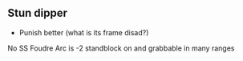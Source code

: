 ## Stun dipper

- Punish better (what is its frame disad?)

No SS Foudre Arc is -2 standblock on and grabbable in many ranges
